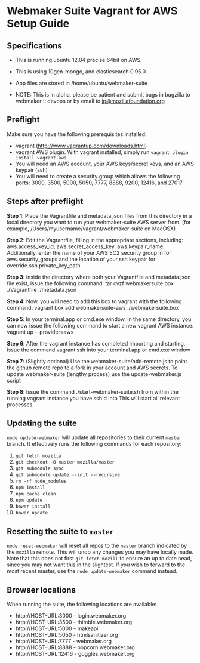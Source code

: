 # Webmaker Suite Vagrant for AWS Setup Guide

## Specifications
* This is running ubuntu 12.04 precise 64bit on AWS.
* This is using 10gen-mongo, and elasticsearch 0.95.0.
* App files are stored in /home/ubuntu/webmaker-suite


* NOTE: This is in alpha, please be patient and submit bugs in bugzilla to webmaker :: devops or by email to jp@mozillafoundation.org

## Preflight

Make sure you have the following prerequisites installed:

* vagrant (http://www.vagrantup.com/downloads.html)
* vagrant AWS plugin.  With vagrant installed, simply run `vagrant plugin install vagrant-aws`
* You will need an AWS account, your AWS keys/secret keys, and an AWS keypair (ssh)
* You will need to create a security group which allows the following ports:  3000, 3500, 5000, 5050, 7777, 8888, 9200, 12416, and 27017

## Steps after preflight

**Step 1**: Place the Vagrantfile and metadata.json files from this directory in a local directory you want to run your webmaker-suite AWS server from. (for example, /Users/myusername/vagrant/webmaker-suite on MacOSX)

**Step 2**: Edit the Vagrantfile, filling in the appropriate sections, including: aws.access_key_id, aws.secret_access_key, aws.keypair_name.  Additionally, enter the name of your AWS EC2 security group in for aws.security_groups and the location of your ssh keypair for override.ssh.private_key_path

**Step 3**: Inside the directory where both your Vagrantfile and metadata.json file exist, issue the following command:
tar cvzf webmakersuite.box ./Vagrantfile ./metadata.json

**Step 4**: Now, you will need to add this box to vagrant with the following command:
vagrant box add webmakersuite-aws ./webmakersuite.box

**Step 5**: In your terminal.app or cmd.exe window, in the same directory, you can now issue the following command to start a new vagrant AWS instance:
vagrant up --provider=aws

**Step 6**: After the vagrant instance has completed importing and starting, issue the command vagrant ssh into your terminal.app or cmd.exe window

**Step 7**: (Slightly optional) Use the webmaker-suite/add-remote.js to point the github remote repo to a fork in your account and AWS secrets.  To update webmaker-suite (lengthy process) use the update-webmaker.js script

**Step 8**: Issue the command ./start-webmaker-suite.sh from within the running vagrant instance you have ssh'd into
This will start all relevant processes.

## Updating the suite

`node update-webmaker` will update all repositories to their current `master` branch. It effectively runs the following commands for each repository:

1. `git fetch mozilla`
2. `git checkout -B master mozilla/master`
3. `git submodule sync`
4. `git submodule update --init --recursive`
5. `rm -rf node_modules`
6. `npm install`
7. `npm cache clean`
8. `npm update`
9. `bower install`
10. `bower update`

## Resetting the suite to `master`

`node reset-webmaker` will reset all repos to the `master` branch indicated by the `mozilla` remote. This will undo any changes you may have locally made. Note that this does not first `git fetch mozill` to ensure an up to date head, since you may not want this in the slightest. If you wish to forward to the most recent master, use the `node update-webmaker` command instead.

## Browser locations

When running the suite, the following locations are available:

* http://HOST-URL:3000 - login.webmaker.org
* http://HOST-URL:3500 - thimble.webmaker.org
* http://HOST-URL:5000 - makeapi
* http://HOST-URL:5050 - htmlsanitizer.org
* http://HOST-URL:7777 - webmaker.org
* http://HOST-URL:8888 - popcorn.webmaker.org
* http://HOST-URL:12416 - goggles.webmaker.org

